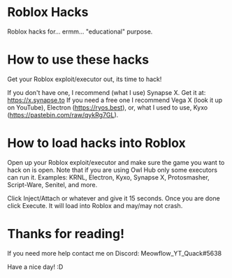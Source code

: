 # Roblox Hacks
Roblox hacks for... ermm... "educational" purpose.

# How to use these hacks
Get your Roblox exploit/executor out, its time to hack!

If you don't have one, I recommend (what I use) Synapse X. Get it at: https://x.synapse.to
If you need a free one I recommend Vega X (look it up on YouTube), Electron (https://ryos.best), or, what I used to use, Kyxo (https://pastebin.com/raw/qykRg7GL).

# How to load hacks into Roblox
Open up your Roblox exploit/executor and make sure the game you want to hack on is open. Note that if you are using Owl Hub only some executors can run it. Examples: KRNL, Electron, Kyxo, Synapse X, Protosmasher, Script-Ware, Senitel, and more.

Click Inject/Attach or whatever and give it 15 seconds. Once you are done click Execute. It will load into Roblox and may/may not crash.

# Thanks for reading!

If you need more help contact me on Discord: Meowflow_YT_Quack#5638

Have a nice day! :D
